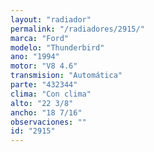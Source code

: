 ```yaml
---
layout: "radiador"
permalink: "/radiadores/2915/"
marca: "Ford"
modelo: "Thunderbird"
ano: "1994"
motor: "V8 4.6"
transmision: "Automática"
parte: "432344"
clima: "Con clima"
alto: "22 3/8"
ancho: "18 7/16"
observaciones: ""
id: "2915"
---
```


